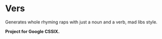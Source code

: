 # Vers
Generates whole rhyming raps with just a noun and a verb, mad libs style. 

**Project for Google CSSIX.**
